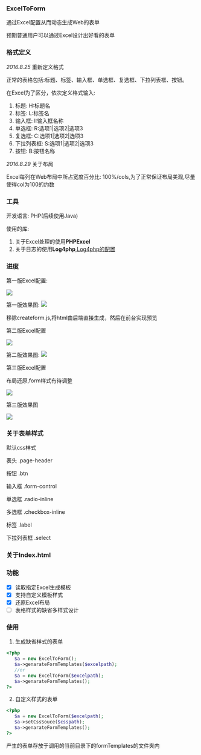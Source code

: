 ### ExcelToForm
通过Excel配置从而动态生成Web的表单<p>预期普通用户可以通过Excel设计出好看的表单

### 格式定义
*2016.8.25* 重新定义格式<p>
正常的表格包括:标题、标签、输入框、单选框、复选框、下拉列表框、按钮。<p>
在Excel为了区分，依次定义格式输入:
 1.  标题: H:标题名
 2.  标签: L:标签名
 3.  输入框: I:输入框名称
 4.  单选框: R:选项1|选项2|选项3
 5.  复选框: C:选项1|选项2|选项3
 6.  下拉列表框: S:选项1|选项2|选项3
 7.  按钮: B:按钮名称

*2016.8.29* 关于布局<p>
Excel每列在Web布局中所占宽度百分比: 100%/cols,为了正常保证布局美观,尽量使得col为100的约数

### 工具
开发语言: PHP(后续使用Java) <p>
使用的库:
 1. 关于Excel处理的使用**PHPExcel**
 2. 关于日志的使用**Log4php**,[Log4php的配置](http://www.cnblogs.com/leetao94/p/4692787.html)

### 进度
第一版Excel配置:<p>
![](http://ww2.sinaimg.cn/large/d9e82fa4jw1f75tsje7csj20b901idfx.jpg)<p>
第一版效果图:
![](http://ww2.sinaimg.cn/large/d9e82fa4jw1f75tt735zuj20wx07i0t0.jpg)<p>
移除createform.js,将html由后端直接生成，然后在前台实现预览

第二版Excel配置<p>
![](http://ww2.sinaimg.cn/large/d9e82fa4jw1f76x02ndloj20bb02l3yu.jpg)<p>
第二版效果图:
![](http://ww2.sinaimg.cn/large/d9e82fa4jw1f76wz2p0yej20wf096dga.jpg)<p>

第三版Excel配置<p>
布局还原,form样式有待调整<p>
![](http://ww1.sinaimg.cn/large/d9e82fa4jw1f7adgk7nsuj20dh02fdg7.jpg)<p>
第三版效果图<p>
![](http://ww4.sinaimg.cn/large/d9e82fa4jw1f7adhv6c98j20wx09m3z1.jpg)

### 关于表单样式
默认css样式<p>
表头 .page-header <p>
按钮 .btn <p>
输入框 .form-control <p>
单选框 .radio-inline <p>
多选框 .checkbox-inline <p>
标签 .label <p>
下拉列表框 .select <p>

### 关于Index.html

### 功能
- [x] 读取指定Excel生成模板
- [x] 支持自定义模板样式
- [x] 还原Excel布局
- [ ] 表格样式的缺省多样式设计

### 使用
1. 生成缺省样式的表单
```php
<?php
   $a = new ExcelToForm();
   $a->genarateFormTemplates($excelpath);
   //or
   $a = new ExcelToForm($excelpath);
   $a->genarateFormTemplates();
?>
```
2. 自定义样式的表单
```php
<?php
   $a = new ExcelToForm($excelpath);
   $a->setCssSouce($csspath);
   $a->genarateFormTemplates();
?>
```

产生的表单存放于调用的当前目录下的formTemplates的文件夹内
